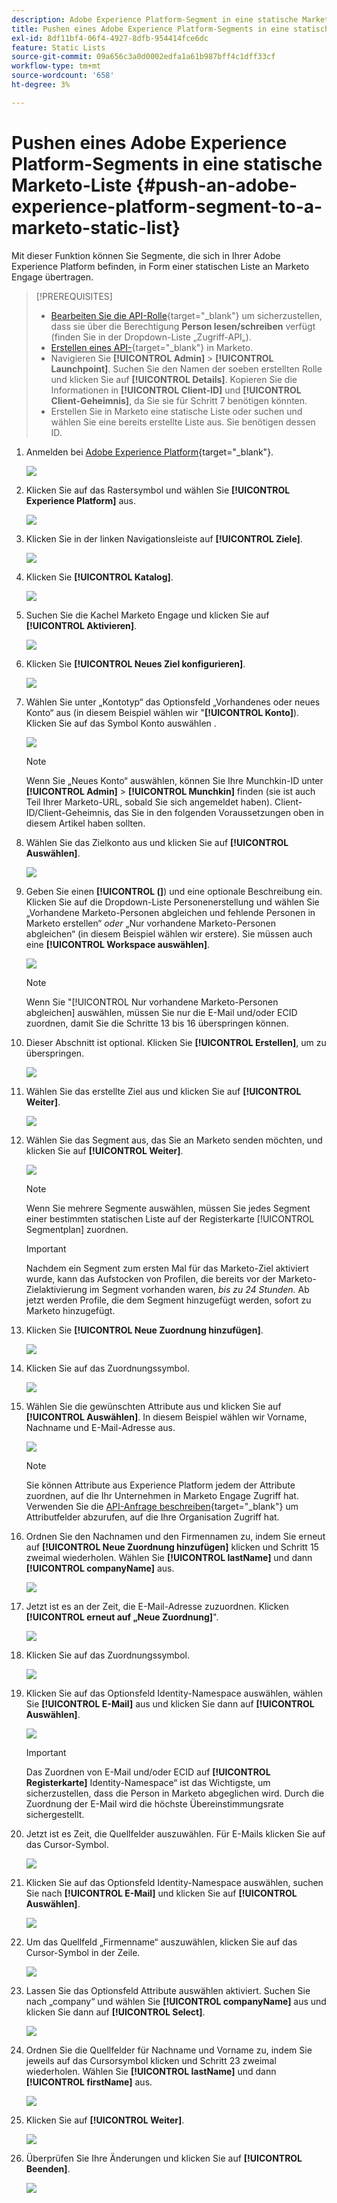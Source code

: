 ```yaml
---
description: Adobe Experience Platform-Segment in eine statische Marketo-Liste pushen - Marketo-Dokumente - Produktdokumentation
title: Pushen eines Adobe Experience Platform-Segments in eine statische Marketo-Liste
exl-id: 8df11bf4-06f4-4927-8dfb-954414fce6dc
feature: Static Lists
source-git-commit: 09a656c3a0d0002edfa1a61b987bff4c1dff33cf
workflow-type: tm+mt
source-wordcount: '658'
ht-degree: 3%

---
```


# Pushen eines Adobe Experience Platform-Segments in eine statische Marketo-Liste {#push-an-adobe-experience-platform-segment-to-a-marketo-static-list}

Mit dieser Funktion können Sie Segmente, die sich in Ihrer Adobe Experience Platform befinden, in Form einer statischen Liste an Marketo Engage übertragen.

>[!PREREQUISITES]
>
>* [Bearbeiten Sie die API-Rolle](/help/marketo/product-docs/administration/users-and-roles/create-delete-edit-and-change-a-user-role.md#edit-an-existing-role){target="_blank"} um sicherzustellen, dass sie über die Berechtigung **Person lesen/schreiben** verfügt (finden Sie in der Dropdown-Liste „Zugriff-API„).
>* [Erstellen eines API-](/help/marketo/product-docs/administration/users-and-roles/create-an-api-only-user.md){target="_blank"} in Marketo.
>* Navigieren Sie **[!UICONTROL Admin]** > **[!UICONTROL Launchpoint]**. Suchen Sie den Namen der soeben erstellten Rolle und klicken Sie auf **[!UICONTROL Details]**. Kopieren Sie die Informationen in **[!UICONTROL Client-ID]** und **[!UICONTROL Client-Geheimnis]**, da Sie sie für Schritt 7 benötigen könnten.
>* Erstellen Sie in Marketo eine statische Liste oder suchen und wählen Sie eine bereits erstellte Liste aus. Sie benötigen dessen ID.

1. Anmelden bei [Adobe Experience Platform](https://experience.adobe.com/){target="_blank"}.

   ![](assets/push-an-adobe-experience-platform-segment-1.png)

1. Klicken Sie auf das Rastersymbol und wählen Sie **[!UICONTROL Experience Platform]** aus.

   ![](assets/push-an-adobe-experience-platform-segment-2.png)

1. Klicken Sie in der linken Navigationsleiste auf **[!UICONTROL Ziele]**.

   ![](assets/push-an-adobe-experience-platform-segment-3.png)

1. Klicken Sie **[!UICONTROL Katalog]**.

   ![](assets/push-an-adobe-experience-platform-segment-4.png)

1. Suchen Sie die Kachel Marketo Engage und klicken Sie auf **[!UICONTROL Aktivieren]**.

   ![](assets/push-an-adobe-experience-platform-segment-5.png)

1. Klicken Sie **[!UICONTROL Neues Ziel konfigurieren]**.

   ![](assets/push-an-adobe-experience-platform-segment-6.png)

1. Wählen Sie unter „Kontotyp“ das Optionsfeld „Vorhandenes oder neues Konto“ aus (in diesem Beispiel wählen wir &quot;**[!UICONTROL Konto]**). Klicken Sie auf das Symbol Konto auswählen .

   ![](assets/push-an-adobe-experience-platform-segment-7.png)

   >[!NOTE]
   >
   >Wenn Sie „Neues Konto“ auswählen, können Sie Ihre Munchkin-ID unter **[!UICONTROL Admin]** > **[!UICONTROL Munchkin]** finden (sie ist auch Teil Ihrer Marketo-URL, sobald Sie sich angemeldet haben). Client-ID/Client-Geheimnis, das Sie in den folgenden Voraussetzungen oben in diesem Artikel haben sollten.

1. Wählen Sie das Zielkonto aus und klicken Sie auf **[!UICONTROL Auswählen]**.

   ![](assets/push-an-adobe-experience-platform-segment-8.png)

1. Geben Sie einen **[!UICONTROL (]**) und eine optionale Beschreibung ein. Klicken Sie auf die Dropdown-Liste Personenerstellung und wählen Sie „Vorhandene Marketo-Personen abgleichen und fehlende Personen in Marketo erstellen“ _oder_ „Nur vorhandene Marketo-Personen abgleichen“ (in diesem Beispiel wählen wir erstere). Sie müssen auch eine **[!UICONTROL Workspace auswählen]**.

   ![](assets/push-an-adobe-experience-platform-segment-9.png)

   >[!NOTE]
   >
   >Wenn Sie &quot;[!UICONTROL Nur vorhandene Marketo-Personen abgleichen] auswählen, müssen Sie nur die E-Mail und/oder ECID zuordnen, damit Sie die Schritte 13 bis 16 überspringen können.

1. Dieser Abschnitt ist optional. Klicken Sie **[!UICONTROL Erstellen]**, um zu überspringen.

   ![](assets/push-an-adobe-experience-platform-segment-10.png)

1. Wählen Sie das erstellte Ziel aus und klicken Sie auf **[!UICONTROL Weiter]**.

   ![](assets/push-an-adobe-experience-platform-segment-11.png)

1. Wählen Sie das Segment aus, das Sie an Marketo senden möchten, und klicken Sie auf **[!UICONTROL Weiter]**.

   ![](assets/push-an-adobe-experience-platform-segment-12.png)

   >[!NOTE]
   >
   >Wenn Sie mehrere Segmente auswählen, müssen Sie jedes Segment einer bestimmten statischen Liste auf der Registerkarte [!UICONTROL Segmentplan] zuordnen.

   >[!IMPORTANT]
   >
   >Nachdem ein Segment zum ersten Mal für das Marketo-Ziel aktiviert wurde, kann das Aufstocken von Profilen, die bereits vor der Marketo-Zielaktivierung im Segment vorhanden waren, _bis zu 24 Stunden_. Ab jetzt werden Profile, die dem Segment hinzugefügt werden, sofort zu Marketo hinzugefügt.

1. Klicken Sie **[!UICONTROL Neue Zuordnung hinzufügen]**.

   ![](assets/push-an-adobe-experience-platform-segment-13.png)

1. Klicken Sie auf das Zuordnungssymbol.

   ![](assets/push-an-adobe-experience-platform-segment-14.png)

1. Wählen Sie die gewünschten Attribute aus und klicken Sie auf **[!UICONTROL Auswählen]**. In diesem Beispiel wählen wir Vorname, Nachname und E-Mail-Adresse aus.

   ![](assets/push-an-adobe-experience-platform-segment-15.png)

   >[!NOTE]
   >
   >Sie können Attribute aus Experience Platform jedem der Attribute zuordnen, auf die Ihr Unternehmen in Marketo Engage Zugriff hat. Verwenden Sie die [API-Anfrage beschreiben](https://experienceleague.adobe.com/en/docs/marketo-developer/marketo/rest/lead-database/lead-database#describe){target="_blank"} um Attributfelder abzurufen, auf die Ihre Organisation Zugriff hat.

1. Ordnen Sie den Nachnamen und den Firmennamen zu, indem Sie erneut auf **[!UICONTROL Neue Zuordnung hinzufügen]** klicken und Schritt 15 zweimal wiederholen. Wählen Sie **[!UICONTROL lastName]** und dann **[!UICONTROL companyName]** aus.

   ![](assets/push-an-adobe-experience-platform-segment-16.png)

1. Jetzt ist es an der Zeit, die E-Mail-Adresse zuzuordnen. Klicken **[!UICONTROL erneut auf „Neue Zuordnung]**&quot;.

   ![](assets/push-an-adobe-experience-platform-segment-17.png)

1. Klicken Sie auf das Zuordnungssymbol.

   ![](assets/push-an-adobe-experience-platform-segment-18.png)

1. Klicken Sie auf das Optionsfeld Identity-Namespace auswählen, wählen Sie **[!UICONTROL E-Mail]** aus und klicken Sie dann auf **[!UICONTROL Auswählen]**.

   ![](assets/push-an-adobe-experience-platform-segment-19.png)

   >[!IMPORTANT]
   >
   >Das Zuordnen von E-Mail und/oder ECID auf **[!UICONTROL Registerkarte]** Identity-Namespace“ ist das Wichtigste, um sicherzustellen, dass die Person in Marketo abgeglichen wird. Durch die Zuordnung der E-Mail wird die höchste Übereinstimmungsrate sichergestellt.

1. Jetzt ist es Zeit, die Quellfelder auszuwählen. Für E-Mails klicken Sie auf das Cursor-Symbol.

   ![](assets/push-an-adobe-experience-platform-segment-20.png)

1. Klicken Sie auf das Optionsfeld Identity-Namespace auswählen, suchen Sie nach **[!UICONTROL E-Mail]** und klicken Sie auf **[!UICONTROL Auswählen]**.

   ![](assets/push-an-adobe-experience-platform-segment-21.png)

1. Um das Quellfeld „Firmenname“ auszuwählen, klicken Sie auf das Cursor-Symbol in der Zeile.

   ![](assets/push-an-adobe-experience-platform-segment-22.png)

1. Lassen Sie das Optionsfeld Attribute auswählen aktiviert. Suchen Sie nach „company“ und wählen Sie **[!UICONTROL companyName]** aus und klicken Sie dann auf **[!UICONTROL Select]**.

   ![](assets/push-an-adobe-experience-platform-segment-23.png)

1. Ordnen Sie die Quellfelder für Nachname und Vorname zu, indem Sie jeweils auf das Cursorsymbol klicken und Schritt 23 zweimal wiederholen. Wählen Sie **[!UICONTROL lastName]** und dann **[!UICONTROL firstName]** aus.

   ![](assets/push-an-adobe-experience-platform-segment-24.png)

1. Klicken Sie auf **[!UICONTROL Weiter]**.

   ![](assets/push-an-adobe-experience-platform-segment-25.png)

1. Überprüfen Sie Ihre Änderungen und klicken Sie auf **[!UICONTROL Beenden]**.

   ![](assets/push-an-adobe-experience-platform-segment-26.png)
